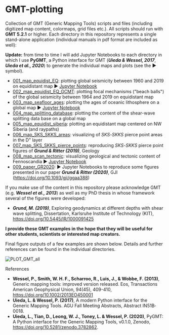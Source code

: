 # GMT-plotting
Collection of GMT (Generic Mapping Tools) scripts and files (including digitized map content, colormaps, grid files etc.). All scripts should run with **GMT 5.2.1** or higher. Each directory in this repository represents a single stand-alone application (individual manuals in pdf format are included as well):

**Update:** from time to time I will add Jupyter Notebooks to each directory in which I use **PyGMT**, a Python interface for GMT (**_Uieda & Wessel, 2017_**, **_Uieda et al., 2020_**) to generate the individual maps and plots (see the :arrow_forward: symbol).

- [001_map_equidist_EQ](https://github.com/michaelgrund/GMT-plotting/tree/master/001_map_equidist_EQ): plotting global seismicity between 1960 and 2019 on equidistant map :arrow_forward: [Jupyter Notebook](https://github.com/michaelgrund/GMT-plotting/tree/master/001_map_equidist_EQ/pygmt_jupyter_notebook/pygmt_plot_equidist_EQs.ipynb)
- [002_map_equidist_EQ_GCMT](https://github.com/michaelgrund/GMT-plotting/tree/master/002_map_equidist_EQ_GCMT): plotting focal mechanisms ("beach balls") of the global seismicity between 1964 and 2019 on equidistant map
- [003_map_seafloor_ages](https://github.com/michaelgrund/GMT-plotting/tree/master/003_map_seafloor_ages): plotting the ages of oceanic lithosphere on a global map :arrow_forward: [Jupyter Notebook](https://github.com/michaelgrund/GMT-plotting/tree/master/003_map_seafloor_ages/pygmt_jupyter_notebook/pygmt_seafloor_ages.ipynb)
- [004_map_splitting_database](https://github.com/michaelgrund/GMT-plotting/tree/master/004_map_splitting_database): plotting the content of the shear-wave splitting data base on a global map
- [005_map_equidist_siberia](https://github.com/michaelgrund/GMT-plotting/tree/master/005_map_equidist_siberia): plotting an equidistant map centered on NW Siberia (and raypaths)
- [006_map_SKS_SKKS_areas](https://github.com/michaelgrund/GMT-plotting/tree/master/006_map_SKS_SKKS_areas): visualizing of _SKS_-_SKKS_ pierce point areas in the D" layer
- [007_map_SKS_SKKS_pierce_points](https://github.com/michaelgrund/GMT-plotting/tree/master/007_map_SKS_SKKS_pierce_points): reproducing _SKS_-_SKKS_ pierce point figures of **_Grund & Ritter (2019)_**, Geology
- [008_map_scan_tectonic](https://github.com/michaelgrund/GMT-plotting/tree/master/008_map_scan_tectonic): visualizing geological and tectonic content of Fennoscandia :arrow_forward: [Jupyter Notebook](https://github.com/michaelgrund/GMT-plotting/tree/master/008_map_scan_tectonic/pygmt_jupyter_notebook/pygmt_map_tectonic_fenno.ipynb)
- [009_paper_GR2020](https://github.com/michaelgrund/GMT-plotting/tree/master/009_paper_GR2020): :arrow_forward: Jupyter Notebooks to reproduce some figures presented in our paper **_Grund & Ritter (2020)_**, GJI (https://doi.org/10.1093/gji/ggaa388)

If you make use of the content in this repository please acknowledge GMT (e.g. **_Wessel et al., 2013_**) as well as my PhD thesis in whose framework several of the figures were developed:

- **_Grund, M. (2019)_**, Exploring geodynamics at different depths with shear wave splitting, Dissertation, Karlsruhe Institute of Technology (KIT), https://doi.org/10.5445/IR/1000091425 

**I provide these GMT examples in the hope that they will be useful for other students, scientists or interested map creators.**

Final figure outputs of a few examples are shown below. Details and further references can be found in the individual directories. 

![PLOT_GMT_all](https://user-images.githubusercontent.com/23025878/59599891-f439ce00-90ff-11e9-82be-5e324fbcc893.png)

References

- **Wessel, P., Smith, W. H. F., Scharroo, R., Luis, J., & Wobbe, F. (2013)**, Generic mapping tools: improved version released. Eos, Transactions American Geophysical Union, 94(45), 409-410, https://doi.org/10.1002/2013EO450001
- **Uieda, L. & Wessel, P. (2017)**,  A modern Python interface for the Generic Mapping Tools. AGU Fall Meeting Abstracts, Abstract IN51B‐0018.
- **Uieda, L., Tian, D., Leong, W. J., Toney, L. & Wessel, P. (2020)**, PyGMT: A Python interface for the Generic Mapping Tools, v0.1.0, Zenodo, https://doi.org/10.5281/zenodo.3782862.
